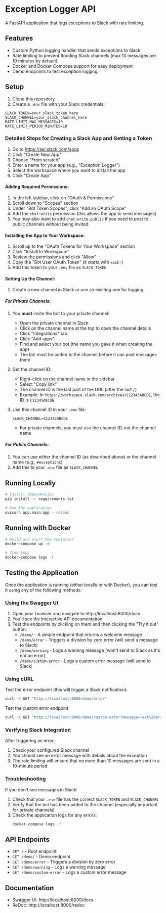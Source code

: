 # Exception Logger API

A FastAPI application that logs exceptions to Slack with rate limiting.

## Features

- Custom Python logging handler that sends exceptions to Slack
- Rate limiting to prevent flooding Slack channels (max 10 messages per 10 minutes by default)
- Docker and Docker Compose support for easy deployment
- Demo endpoints to test exception logging

## Setup

1. Clone this repository
2. Create a `.env` file with your Slack credentials:

```
SLACK_TOKEN=your_slack_token_here
SLACK_CHANNEL=your_slack_channel_here
RATE_LIMIT_MAX_MESSAGES=10
RATE_LIMIT_PERIOD_MINUTES=10
```

### Detailed Steps for Creating a Slack App and Getting a Token

1. Go to https://api.slack.com/apps
2. Click "Create New App"
3. Choose "From scratch"
4. Enter a name for your app (e.g., "Exception Logger")
5. Select the workspace where you want to install the app
6. Click "Create App"

#### Adding Required Permissions:

1. In the left sidebar, click on "OAuth & Permissions"
2. Scroll down to "Scopes" section
3. Under "Bot Token Scopes", click "Add an OAuth Scope"
4. Add the `chat:write` permission (this allows the app to send messages)
5. You may also want to add `chat:write.public` if you need to post to public channels without being invited

#### Installing the App to Your Workspace:

1. Scroll up to the "OAuth Tokens for Your Workspace" section
2. Click "Install to Workspace"
3. Review the permissions and click "Allow"
4. Copy the "Bot User OAuth Token" (it starts with `xoxb-`)
5. Add this token to your `.env` file as `SLACK_TOKEN`

#### Setting Up the Channel:

1. Create a new channel in Slack or use an existing one for logging

##### For Private Channels:

1. You **must** invite the bot to your private channel:

   - Open the private channel in Slack
   - Click on the channel name at the top to open the channel details
   - Click "Integrations" tab
   - Click "Add apps"
   - Find and select your bot (the name you gave it when creating the app)
   - The bot must be added to the channel before it can post messages there

2. Get the channel ID:

   - Right-click on the channel name in the sidebar
   - Select "Copy link"
   - The channel ID is the last part of the URL (after the last `/`)
   - Example: In `https://workspace.slack.com/archives/C12345ABCDE`, the ID is `C12345ABCDE`

3. Use this channel ID in your `.env` file:
   ```
   SLACK_CHANNEL=C12345ABCDE
   ```
   - For private channels, you must use the channel ID, not the channel name

##### For Public Channels:

1. You can use either the channel ID (as described above) or the channel name (e.g., `#exceptions`)
2. Add this to your `.env` file as `SLACK_CHANNEL`

## Running Locally

```bash
# Install dependencies
pip install -r requirements.txt

# Run the application
uvicorn app.main:app --reload
```

## Running with Docker

```bash
# Build and start the container
docker-compose up -d

# View logs
docker-compose logs -f
```

## Testing the Application

Once the application is running (either locally or with Docker), you can test it using any of the following methods:

### Using the Swagger UI

1. Open your browser and navigate to http://localhost:8000/docs
2. You'll see the interactive API documentation
3. Test the endpoints by clicking on them and then clicking the "Try it out" button:
   - `/demo/` - A simple endpoint that returns a welcome message
   - `/demo/error` - Triggers a division by zero error (will send a message to Slack)
   - `/demo/warning` - Logs a warning message (won't send to Slack as it's not an error)
   - `/demo/custom-error` - Logs a custom error message (will send to Slack)

### Using cURL

Test the error endpoint (this will trigger a Slack notification):

```bash
curl -X GET "http://localhost:8000/demo/error"
```

Test the custom error endpoint:

```bash
curl -X GET "http://localhost:8000/demo/custom-error?message=Test%20error%20message"
```

### Verifying Slack Integration

After triggering an error:

1. Check your configured Slack channel
2. You should see an error message with details about the exception
3. The rate limiting will ensure that no more than 10 messages are sent in a 10-minute period

### Troubleshooting

If you don't see messages in Slack:

1. Check that your `.env` file has the correct `SLACK_TOKEN` and `SLACK_CHANNEL`
2. Verify that the bot has been added to the channel (especially important for private channels)
3. Check the application logs for any errors:
   ```bash
   docker-compose logs -f
   ```

## API Endpoints

- `GET /` - Root endpoint
- `GET /demo/` - Demo endpoint
- `GET /demo/error` - Triggers a division by zero error
- `GET /demo/warning` - Logs a warning message
- `GET /demo/custom-error` - Logs a custom error message

## Documentation

- Swagger UI: http://localhost:8000/docs
- ReDoc: http://localhost:8000/redoc
